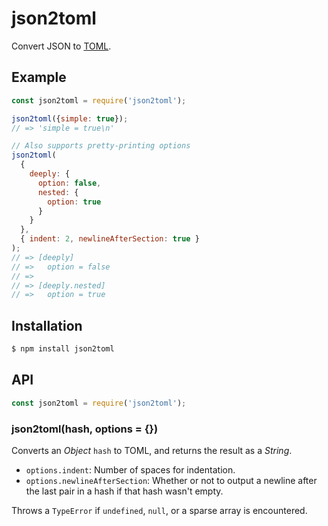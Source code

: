 # json2toml

Convert JSON to [TOML](https://github.com/mojombo/toml).

## Example

``` javascript
const json2toml = require('json2toml');

json2toml({simple: true});
// => 'simple = true\n'

// Also supports pretty-printing options
json2toml(
  {
    deeply: {
      option: false,
      nested: {
        option: true
      }
    }
  },
  { indent: 2, newlineAfterSection: true }
);
// => [deeply]
// =>   option = false
// =>
// => [deeply.nested]
// =>   option = true
```

## Installation

``` bash
$ npm install json2toml
```

## API

``` javascript
const json2toml = require('json2toml');
```

### json2toml(hash, options = {})

Converts an _Object_ `hash` to TOML, and returns the result as a _String_.

- `options.indent`: Number of spaces for indentation.
- `options.newlineAfterSection`: Whether or not to output a newline after the
  last pair in a hash if that hash wasn't empty.

Throws a `TypeError` if `undefined`, `null`, or a sparse array is encountered.
